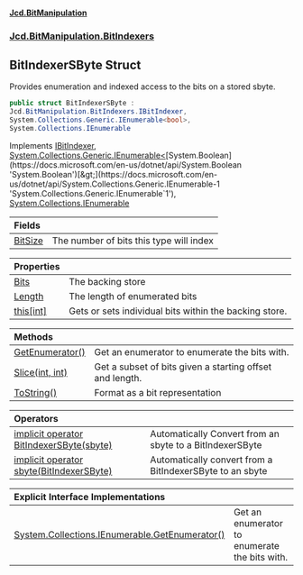 ﻿#### [Jcd.BitManipulation](index.md 'index')
### [Jcd.BitManipulation.BitIndexers](Jcd.BitManipulation.BitIndexers.md 'Jcd.BitManipulation.BitIndexers')

## BitIndexerSByte Struct

Provides enumeration and indexed access to the bits on a stored sbyte.

```csharp
public struct BitIndexerSByte :
Jcd.BitManipulation.BitIndexers.IBitIndexer,
System.Collections.Generic.IEnumerable<bool>,
System.Collections.IEnumerable
```

Implements [IBitIndexer](Jcd.BitManipulation.BitIndexers.IBitIndexer.md 'Jcd.BitManipulation.BitIndexers.IBitIndexer'), [System.Collections.Generic.IEnumerable&lt;](https://docs.microsoft.com/en-us/dotnet/api/System.Collections.Generic.IEnumerable-1 'System.Collections.Generic.IEnumerable`1')[System.Boolean](https://docs.microsoft.com/en-us/dotnet/api/System.Boolean 'System.Boolean')[&gt;](https://docs.microsoft.com/en-us/dotnet/api/System.Collections.Generic.IEnumerable-1 'System.Collections.Generic.IEnumerable`1'), [System.Collections.IEnumerable](https://docs.microsoft.com/en-us/dotnet/api/System.Collections.IEnumerable 'System.Collections.IEnumerable')

| Fields                                                                                                                          |                                         |
|:--------------------------------------------------------------------------------------------------------------------------------|:----------------------------------------|
| [BitSize](Jcd.BitManipulation.BitIndexers.BitIndexerSByte.BitSize.md 'Jcd.BitManipulation.BitIndexers.BitIndexerSByte.BitSize') | The number of bits this type will index |

| Properties                                                                                                                            |                                                        |
|:--------------------------------------------------------------------------------------------------------------------------------------|:-------------------------------------------------------|
| [Bits](Jcd.BitManipulation.BitIndexers.BitIndexerSByte.Bits.md 'Jcd.BitManipulation.BitIndexers.BitIndexerSByte.Bits')                | The backing store                                      |
| [Length](Jcd.BitManipulation.BitIndexers.BitIndexerSByte.Length.md 'Jcd.BitManipulation.BitIndexers.BitIndexerSByte.Length')          | The length of enumerated bits                          |
| [this[int]](Jcd.BitManipulation.BitIndexers.BitIndexerSByte.this[int].md 'Jcd.BitManipulation.BitIndexers.BitIndexerSByte.this[int]') | Gets or sets individual bits within the backing store. |

| Methods                                                                                                                                                 |                                                          |
|:--------------------------------------------------------------------------------------------------------------------------------------------------------|:---------------------------------------------------------|
| [GetEnumerator()](Jcd.BitManipulation.BitIndexers.BitIndexerSByte.GetEnumerator().md 'Jcd.BitManipulation.BitIndexers.BitIndexerSByte.GetEnumerator()') | Get an enumerator to enumerate the bits with.            |
| [Slice(int, int)](Jcd.BitManipulation.BitIndexers.BitIndexerSByte.Slice(int,int).md 'Jcd.BitManipulation.BitIndexers.BitIndexerSByte.Slice(int, int)')  | Get a subset of bits given a starting offset and length. |
| [ToString()](Jcd.BitManipulation.BitIndexers.BitIndexerSByte.ToString().md 'Jcd.BitManipulation.BitIndexers.BitIndexerSByte.ToString()')                | Format as a bit representation                           |

| Operators                                                                                                                                                                                                                                                                             |                                                          |
|:--------------------------------------------------------------------------------------------------------------------------------------------------------------------------------------------------------------------------------------------------------------------------------------|:---------------------------------------------------------|
| [implicit operator BitIndexerSByte(sbyte)](Jcd.BitManipulation.BitIndexers.BitIndexerSByte.op_ImplicitJcd.BitManipulation.BitIndexers.BitIndexerSByte(sbyte).md 'Jcd.BitManipulation.BitIndexers.BitIndexerSByte.op_Implicit Jcd.BitManipulation.BitIndexers.BitIndexerSByte(sbyte)') | Automatically Convert from an sbyte to a BitIndexerSByte |
| [implicit operator sbyte(BitIndexerSByte)](Jcd.BitManipulation.BitIndexers.BitIndexerSByte.op_Implicitsbyte(Jcd.BitManipulation.BitIndexers.BitIndexerSByte).md 'Jcd.BitManipulation.BitIndexers.BitIndexerSByte.op_Implicit sbyte(Jcd.BitManipulation.BitIndexers.BitIndexerSByte)') | Automatically convert from a BitIndexerSByte to an sbyte |

| Explicit Interface Implementations                                                                                                                                                                                                                   |                                               |
|:-----------------------------------------------------------------------------------------------------------------------------------------------------------------------------------------------------------------------------------------------------|:----------------------------------------------|
| [System.Collections.IEnumerable.GetEnumerator()](Jcd.BitManipulation.BitIndexers.BitIndexerSByte.System.Collections.IEnumerable.GetEnumerator().md 'Jcd.BitManipulation.BitIndexers.BitIndexerSByte.System.Collections.IEnumerable.GetEnumerator()') | Get an enumerator to enumerate the bits with. |

